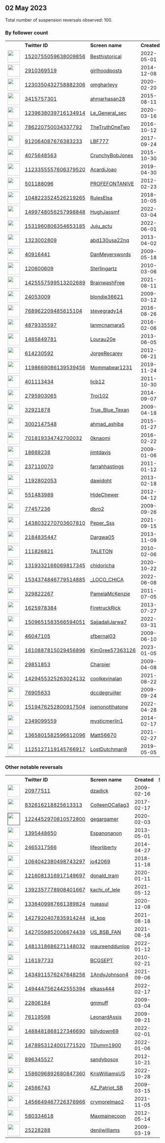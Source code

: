 
## 02 May 2023
Total number of suspension reversals observed: 100.

### By follower count
<table><tr><th></th><th align="left">Twitter ID</th><th align="left">Screen name</th>
<th align="left">Created</th><th align="left">Status</th><th align="left">Suspended</th><th align="left">Followers</th>
<tr><td><a href="https://pbs.twimg.com/profile_images/1533241796784197632/i-0A5Hpr_normal.jpg"><img src="https://pbs.twimg.com/profile_images/1533241796784197632/i-0A5Hpr_normal.jpg" width="40px" height="40px" align="center"/></a></td><td><a href="https://twitter.com/intent/user?user_id=1520755059638009856">1520755059638009856</a></td><td><a href="https://twitter.com/Besthistorical">Besthistorical</a></td><td>2022-05-01</td><td align="center"></td><td>2022-07-08</td><td>91166</td></tr>
<tr><td><a href="https://pbs.twimg.com/profile_images/1203514131183259648/hO5FlOYw_normal.jpg"><img src="https://pbs.twimg.com/profile_images/1203514131183259648/hO5FlOYw_normal.jpg" width="40px" height="40px" align="center"/></a></td><td><a href="https://twitter.com/intent/user?user_id=2910369519">2910369519</a></td><td><a href="https://twitter.com/girlhoodposts">girlhoodposts</a></td><td>2014-12-08</td><td align="center"></td><td></td><td>68275</td></tr>
<tr><td><a href="https://pbs.twimg.com/profile_images/1651970579702898691/SmEiDKVC_normal.jpg"><img src="https://pbs.twimg.com/profile_images/1651970579702898691/SmEiDKVC_normal.jpg" width="40px" height="40px" align="center"/></a></td><td><a href="https://twitter.com/intent/user?user_id=1230350432758882306">1230350432758882306</a></td><td><a href="https://twitter.com/omgharleyy">omgharleyy</a></td><td>2020-02-20</td><td align="center"></td><td></td><td>31078</td></tr>
<tr><td><a href="https://pbs.twimg.com/profile_images/1605985166211571717/bepezjTv_normal.jpg"><img src="https://pbs.twimg.com/profile_images/1605985166211571717/bepezjTv_normal.jpg" width="40px" height="40px" align="center"/></a></td><td><a href="https://twitter.com/intent/user?user_id=3415757301">3415757301</a></td><td><a href="https://twitter.com/ahmarhasan28">ahmarhasan28</a></td><td>2015-08-11</td><td align="center"></td><td>2023-02-22</td><td>16046</td></tr>
<tr><td><a href="https://pbs.twimg.com/profile_images/1571090171600183299/BGFlWlai_normal.jpg"><img src="https://pbs.twimg.com/profile_images/1571090171600183299/BGFlWlai_normal.jpg" width="40px" height="40px" align="center"/></a></td><td><a href="https://twitter.com/intent/user?user_id=1239638039716134914">1239638039716134914</a></td><td><a href="https://twitter.com/Le_General_sec">Le_General_sec</a></td><td>2020-03-16</td><td align="center"></td><td>2022-10-13</td><td>12589</td></tr>
<tr><td><a href="https://pbs.twimg.com/profile_images/1653380512168263680/jTnTJs9C_normal.jpg"><img src="https://pbs.twimg.com/profile_images/1653380512168263680/jTnTJs9C_normal.jpg" width="40px" height="40px" align="center"/></a></td><td><a href="https://twitter.com/intent/user?user_id=786220750034337792">786220750034337792</a></td><td><a href="https://twitter.com/TheTruthOneTwo">TheTruthOneTwo</a></td><td>2016-10-12</td><td align="center"></td><td></td><td>8242</td></tr>
<tr><td><a href="https://pbs.twimg.com/profile_images/1653754389520056320/k6Es8zUR_normal.jpg"><img src="https://pbs.twimg.com/profile_images/1653754389520056320/k6Es8zUR_normal.jpg" width="40px" height="40px" align="center"/></a></td><td><a href="https://twitter.com/intent/user?user_id=912064087676383233">912064087676383233</a></td><td><a href="https://twitter.com/LBF777">LBF777</a></td><td>2017-09-24</td><td align="center"></td><td></td><td>7292</td></tr>
<tr><td><a href="https://pbs.twimg.com/profile_images/707446430621892608/g0eUGfuH_normal.jpg"><img src="https://pbs.twimg.com/profile_images/707446430621892608/g0eUGfuH_normal.jpg" width="40px" height="40px" align="center"/></a></td><td><a href="https://twitter.com/intent/user?user_id=4075648563">4075648563</a></td><td><a href="https://twitter.com/CrunchyBobJones">CrunchyBobJones</a></td><td>2015-10-30</td><td align="center"></td><td></td><td>7138</td></tr>
<tr><td><a href="https://pbs.twimg.com/profile_images/1457511602736017409/TjETSsoN_normal.jpg"><img src="https://pbs.twimg.com/profile_images/1457511602736017409/TjETSsoN_normal.jpg" width="40px" height="40px" align="center"/></a></td><td><a href="https://twitter.com/intent/user?user_id=1123355557606379520">1123355557606379520</a></td><td><a href="https://twitter.com/AcardiJoao">AcardiJoao</a></td><td>2019-04-30</td><td align="center"></td><td>2022-07-29</td><td>5997</td></tr>
<tr><td><a href="https://pbs.twimg.com/profile_images/1188775894862745603/nlkle8wy_normal.jpg"><img src="https://pbs.twimg.com/profile_images/1188775894862745603/nlkle8wy_normal.jpg" width="40px" height="40px" align="center"/></a></td><td><a href="https://twitter.com/intent/user?user_id=501188096">501188096</a></td><td><a href="https://twitter.com/PROFEFONTANIVE">PROFEFONTANIVE</a></td><td>2012-02-23</td><td align="center"></td><td>2022-03-06</td><td>5345</td></tr>
<tr><td><a href="https://pbs.twimg.com/profile_images/1048223922028609538/9KA-WdAq_normal.jpg"><img src="https://pbs.twimg.com/profile_images/1048223922028609538/9KA-WdAq_normal.jpg" width="40px" height="40px" align="center"/></a></td><td><a href="https://twitter.com/intent/user?user_id=1048223524526219265">1048223524526219265</a></td><td><a href="https://twitter.com/RulesElsa">RulesElsa</a></td><td>2018-10-05</td><td align="center"></td><td></td><td>4752</td></tr>
<tr><td><a href="https://pbs.twimg.com/profile_images/1516847046199848965/v2R_DTYm_normal.jpg"><img src="https://pbs.twimg.com/profile_images/1516847046199848965/v2R_DTYm_normal.jpg" width="40px" height="40px" align="center"/></a></td><td><a href="https://twitter.com/intent/user?user_id=1499748056257998848">1499748056257998848</a></td><td><a href="https://twitter.com/HughJassmf">HughJassmf</a></td><td>2022-03-04</td><td align="center"></td><td>2022-07-25</td><td>4351</td></tr>
<tr><td><a href="https://pbs.twimg.com/profile_images/1531961707131768834/E9MD-eb__normal.jpg"><img src="https://pbs.twimg.com/profile_images/1531961707131768834/E9MD-eb__normal.jpg" width="40px" height="40px" align="center"/></a></td><td><a href="https://twitter.com/intent/user?user_id=1531960806354653185">1531960806354653185</a></td><td><a href="https://twitter.com/Juju_actu">Juju_actu</a></td><td>2022-06-01</td><td align="center"></td><td>2022-07-04</td><td>4067</td></tr>
<tr><td><a href="https://pbs.twimg.com/profile_images/1441154918576889859/V5oYcvCD_normal.jpg"><img src="https://pbs.twimg.com/profile_images/1441154918576889859/V5oYcvCD_normal.jpg" width="40px" height="40px" align="center"/></a></td><td><a href="https://twitter.com/intent/user?user_id=1323002809">1323002809</a></td><td><a href="https://twitter.com/abd130usa22nq">abd130usa22nq</a></td><td>2013-04-02</td><td align="center"></td><td>2022-02-14</td><td>3892</td></tr>
<tr><td><a href="https://pbs.twimg.com/profile_images/1148988317259616256/Isldwba-_normal.jpg"><img src="https://pbs.twimg.com/profile_images/1148988317259616256/Isldwba-_normal.jpg" width="40px" height="40px" align="center"/></a></td><td><a href="https://twitter.com/intent/user?user_id=40916441">40916441</a></td><td><a href="https://twitter.com/DanMeyerswords">DanMeyerswords</a></td><td>2009-05-18</td><td align="center"></td><td>2022-05-02</td><td>3263</td></tr>
<tr><td><a href="https://pbs.twimg.com/profile_images/1651993221789102102/PlVQvcQJ_normal.jpg"><img src="https://pbs.twimg.com/profile_images/1651993221789102102/PlVQvcQJ_normal.jpg" width="40px" height="40px" align="center"/></a></td><td><a href="https://twitter.com/intent/user?user_id=120600609">120600609</a></td><td><a href="https://twitter.com/Sterlingartz">Sterlingartz</a></td><td>2010-03-06</td><td align="center"></td><td></td><td>3251</td></tr>
<tr><td><a href="https://pbs.twimg.com/profile_images/1573782793670328326/dRi9ft6U_normal.jpg"><img src="https://pbs.twimg.com/profile_images/1573782793670328326/dRi9ft6U_normal.jpg" width="40px" height="40px" align="center"/></a></td><td><a href="https://twitter.com/intent/user?user_id=1425557599513202689">1425557599513202689</a></td><td><a href="https://twitter.com/BrainwashFree">BrainwashFree</a></td><td>2021-08-11</td><td align="center"></td><td>2023-04-18</td><td>2273</td></tr>
<tr><td><a href="https://pbs.twimg.com/profile_images/1298538602/sketch_photo_normal.jpg"><img src="https://pbs.twimg.com/profile_images/1298538602/sketch_photo_normal.jpg" width="40px" height="40px" align="center"/></a></td><td><a href="https://twitter.com/intent/user?user_id=24053009">24053009</a></td><td><a href="https://twitter.com/blondie36621">blondie36621</a></td><td>2009-03-12</td><td align="center"></td><td>2022-10-28</td><td>1906</td></tr>
<tr><td><a href="https://pbs.twimg.com/profile_images/1331111052147265538/sgQ5t7wT_normal.jpg"><img src="https://pbs.twimg.com/profile_images/1331111052147265538/sgQ5t7wT_normal.jpg" width="40px" height="40px" align="center"/></a></td><td><a href="https://twitter.com/intent/user?user_id=768962209485615104">768962209485615104</a></td><td><a href="https://twitter.com/stevegrady14">stevegrady14</a></td><td>2016-08-26</td><td align="center"></td><td>2022-10-29</td><td>1889</td></tr>
<tr><td><a href="https://abs.twimg.com/sticky/default_profile_images/default_profile_normal.png"><img src="https://abs.twimg.com/sticky/default_profile_images/default_profile_normal.png" width="40px" height="40px" align="center"/></a></td><td><a href="https://twitter.com/intent/user?user_id=4879335597">4879335597</a></td><td><a href="https://twitter.com/Ianmcnamara5">Ianmcnamara5</a></td><td>2016-02-06</td><td align="center"></td><td></td><td>1697</td></tr>
<tr><td><a href="https://pbs.twimg.com/profile_images/1518327296721096705/oOZxSFQ3_normal.jpg"><img src="https://pbs.twimg.com/profile_images/1518327296721096705/oOZxSFQ3_normal.jpg" width="40px" height="40px" align="center"/></a></td><td><a href="https://twitter.com/intent/user?user_id=1485849781">1485849781</a></td><td><a href="https://twitter.com/Lourau20e">Lourau20e</a></td><td>2013-06-05</td><td align="center"></td><td>2022-10-05</td><td>1693</td></tr>
<tr><td><a href="https://pbs.twimg.com/profile_images/882045265833848834/IjV56qLa_normal.jpg"><img src="https://pbs.twimg.com/profile_images/882045265833848834/IjV56qLa_normal.jpg" width="40px" height="40px" align="center"/></a></td><td><a href="https://twitter.com/intent/user?user_id=614230592">614230592</a></td><td><a href="https://twitter.com/JorgeRecarey">JorgeRecarey</a></td><td>2012-06-21</td><td align="center"></td><td></td><td>1653</td></tr>
<tr><td><a href="https://pbs.twimg.com/profile_images/1351724157457879041/wFUAASr3_normal.jpg"><img src="https://pbs.twimg.com/profile_images/1351724157457879041/wFUAASr3_normal.jpg" width="40px" height="40px" align="center"/></a></td><td><a href="https://twitter.com/intent/user?user_id=1198669086139539456">1198669086139539456</a></td><td><a href="https://twitter.com/Mommabear1231">Mommabear1231</a></td><td>2019-11-24</td><td align="center"></td><td></td><td>1630</td></tr>
<tr><td><a href="https://pbs.twimg.com/profile_images/1322626555470905351/6gGl3ED5_normal.jpg"><img src="https://pbs.twimg.com/profile_images/1322626555470905351/6gGl3ED5_normal.jpg" width="40px" height="40px" align="center"/></a></td><td><a href="https://twitter.com/intent/user?user_id=401113434">401113434</a></td><td><a href="https://twitter.com/ljcb12">ljcb12</a></td><td>2011-10-30</td><td align="center"></td><td>2022-06-09</td><td>1586</td></tr>
<tr><td><a href="https://pbs.twimg.com/profile_images/1264980811478073344/pTxgCQeS_normal.jpg"><img src="https://pbs.twimg.com/profile_images/1264980811478073344/pTxgCQeS_normal.jpg" width="40px" height="40px" align="center"/></a></td><td><a href="https://twitter.com/intent/user?user_id=2795903065">2795903065</a></td><td><a href="https://twitter.com/Troi102">Troi102</a></td><td>2014-09-07</td><td align="center"></td><td></td><td>1538</td></tr>
<tr><td><a href="https://pbs.twimg.com/profile_images/1282815442025943042/U2tly5lh_normal.jpg"><img src="https://pbs.twimg.com/profile_images/1282815442025943042/U2tly5lh_normal.jpg" width="40px" height="40px" align="center"/></a></td><td><a href="https://twitter.com/intent/user?user_id=32921878">32921878</a></td><td><a href="https://twitter.com/True_Blue_Texan">True_Blue_Texan</a></td><td>2009-04-18</td><td align="center"></td><td></td><td>1434</td></tr>
<tr><td><a href="https://pbs.twimg.com/profile_images/1520524348943175686/cAEaDBwy_normal.jpg"><img src="https://pbs.twimg.com/profile_images/1520524348943175686/cAEaDBwy_normal.jpg" width="40px" height="40px" align="center"/></a></td><td><a href="https://twitter.com/intent/user?user_id=3002147548">3002147548</a></td><td><a href="https://twitter.com/ahmad_ashiba">ahmad_ashiba</a></td><td>2015-01-27</td><td align="center"></td><td>2022-09-19</td><td>1418</td></tr>
<tr><td><a href="https://pbs.twimg.com/profile_images/1407829392211025924/0Jr9PegI_normal.png"><img src="https://pbs.twimg.com/profile_images/1407829392211025924/0Jr9PegI_normal.png" width="40px" height="40px" align="center"/></a></td><td><a href="https://twitter.com/intent/user?user_id=701819334742700032">701819334742700032</a></td><td><a href="https://twitter.com/0knaomi">0knaomi</a></td><td>2016-02-22</td><td align="center"></td><td>2022-09-10</td><td>1179</td></tr>
<tr><td><a href="https://pbs.twimg.com/profile_images/923642821780918273/R0YR8RXv_normal.jpg"><img src="https://pbs.twimg.com/profile_images/923642821780918273/R0YR8RXv_normal.jpg" width="40px" height="40px" align="center"/></a></td><td><a href="https://twitter.com/intent/user?user_id=18669238">18669238</a></td><td><a href="https://twitter.com/jimtdavis">jimtdavis</a></td><td>2009-01-06</td><td align="center"></td><td></td><td>1142</td></tr>
<tr><td><a href="https://pbs.twimg.com/profile_images/796500071319801856/KUsP0IKM_normal.jpg"><img src="https://pbs.twimg.com/profile_images/796500071319801856/KUsP0IKM_normal.jpg" width="40px" height="40px" align="center"/></a></td><td><a href="https://twitter.com/intent/user?user_id=237110070">237110070</a></td><td><a href="https://twitter.com/farrahhastings">farrahhastings</a></td><td>2011-01-12</td><td align="center">🔒</td><td>2022-10-29</td><td>1139</td></tr>
<tr><td><a href="https://pbs.twimg.com/profile_images/1329086757048991745/Vhm-71c8_normal.jpg"><img src="https://pbs.twimg.com/profile_images/1329086757048991745/Vhm-71c8_normal.jpg" width="40px" height="40px" align="center"/></a></td><td><a href="https://twitter.com/intent/user?user_id=1192802053">1192802053</a></td><td><a href="https://twitter.com/dawidoht">dawidoht</a></td><td>2013-02-18</td><td align="center"></td><td></td><td>1112</td></tr>
<tr><td><a href="https://pbs.twimg.com/profile_images/1104050143236579329/niXHh-rm_normal.png"><img src="https://pbs.twimg.com/profile_images/1104050143236579329/niXHh-rm_normal.png" width="40px" height="40px" align="center"/></a></td><td><a href="https://twitter.com/intent/user?user_id=551483989">551483989</a></td><td><a href="https://twitter.com/HideChewer">HideChewer</a></td><td>2012-04-12</td><td align="center"></td><td></td><td>989</td></tr>
<tr><td><a href="https://pbs.twimg.com/profile_images/900385246574780416/Qg4Qzg-C_normal.jpg"><img src="https://pbs.twimg.com/profile_images/900385246574780416/Qg4Qzg-C_normal.jpg" width="40px" height="40px" align="center"/></a></td><td><a href="https://twitter.com/intent/user?user_id=77457236">77457236</a></td><td><a href="https://twitter.com/dbro2">dbro2</a></td><td>2009-09-26</td><td align="center"></td><td></td><td>922</td></tr>
<tr><td><a href="https://pbs.twimg.com/profile_images/1438053072144588801/3-TE99wz_normal.jpg"><img src="https://pbs.twimg.com/profile_images/1438053072144588801/3-TE99wz_normal.jpg" width="40px" height="40px" align="center"/></a></td><td><a href="https://twitter.com/intent/user?user_id=1438032270703607810">1438032270703607810</a></td><td><a href="https://twitter.com/Peper_Sss">Peper_Sss</a></td><td>2021-09-15</td><td align="center"></td><td>2022-03-22</td><td>916</td></tr>
<tr><td><a href="https://pbs.twimg.com/profile_images/1503247137471180802/8hs2-0ML_normal.jpg"><img src="https://pbs.twimg.com/profile_images/1503247137471180802/8hs2-0ML_normal.jpg" width="40px" height="40px" align="center"/></a></td><td><a href="https://twitter.com/intent/user?user_id=2184835447">2184835447</a></td><td><a href="https://twitter.com/Dargwa05">Dargwa05</a></td><td>2013-11-09</td><td align="center"></td><td>2022-08-26</td><td>862</td></tr>
<tr><td><a href="https://pbs.twimg.com/profile_images/565862098094133248/YITkdMwZ_normal.png"><img src="https://pbs.twimg.com/profile_images/565862098094133248/YITkdMwZ_normal.png" width="40px" height="40px" align="center"/></a></td><td><a href="https://twitter.com/intent/user?user_id=111826821">111826821</a></td><td><a href="https://twitter.com/TALETON">TALETON</a></td><td>2010-02-06</td><td align="center"></td><td></td><td>732</td></tr>
<tr><td><a href="https://pbs.twimg.com/profile_images/1319332567225716738/RO4oh7zl_normal.jpg"><img src="https://pbs.twimg.com/profile_images/1319332567225716738/RO4oh7zl_normal.jpg" width="40px" height="40px" align="center"/></a></td><td><a href="https://twitter.com/intent/user?user_id=1319332166069817345">1319332166069817345</a></td><td><a href="https://twitter.com/chidoricha">chidoricha</a></td><td>2020-10-22</td><td align="center"></td><td>2022-10-18</td><td>703</td></tr>
<tr><td><a href="https://pbs.twimg.com/profile_images/1653620607068635136/4HYDjQBv_normal.jpg"><img src="https://pbs.twimg.com/profile_images/1653620607068635136/4HYDjQBv_normal.jpg" width="40px" height="40px" align="center"/></a></td><td><a href="https://twitter.com/intent/user?user_id=1534374846779514885">1534374846779514885</a></td><td><a href="https://twitter.com/_LOCO_CHICA">_LOCO_CHICA</a></td><td>2022-06-08</td><td align="center"></td><td>2022-08-07</td><td>646</td></tr>
<tr><td><a href="https://pbs.twimg.com/profile_images/414218792017731584/qoPuwaNd_normal.jpeg"><img src="https://pbs.twimg.com/profile_images/414218792017731584/qoPuwaNd_normal.jpeg" width="40px" height="40px" align="center"/></a></td><td><a href="https://twitter.com/intent/user?user_id=329822267">329822267</a></td><td><a href="https://twitter.com/PamelaMcKenzie">PamelaMcKenzie</a></td><td>2011-07-05</td><td align="center"></td><td></td><td>629</td></tr>
<tr><td><a href="https://abs.twimg.com/sticky/default_profile_images/default_profile_normal.png"><img src="https://abs.twimg.com/sticky/default_profile_images/default_profile_normal.png" width="40px" height="40px" align="center"/></a></td><td><a href="https://twitter.com/intent/user?user_id=1625978384">1625978384</a></td><td><a href="https://twitter.com/FiretruckRick">FiretruckRick</a></td><td>2013-07-27</td><td align="center"></td><td>2022-10-29</td><td>574</td></tr>
<tr><td><a href="https://pbs.twimg.com/profile_images/1628819879292727297/yeIxNido_normal.jpg"><img src="https://pbs.twimg.com/profile_images/1628819879292727297/yeIxNido_normal.jpg" width="40px" height="40px" align="center"/></a></td><td><a href="https://twitter.com/intent/user?user_id=1509651583566594051">1509651583566594051</a></td><td><a href="https://twitter.com/SajjadaliJarwa7">SajjadaliJarwa7</a></td><td>2022-03-31</td><td align="center"></td><td>2023-03-06</td><td>539</td></tr>
<tr><td><a href="https://pbs.twimg.com/profile_images/1496249730887680000/ymAdpsAu_normal.jpg"><img src="https://pbs.twimg.com/profile_images/1496249730887680000/ymAdpsAu_normal.jpg" width="40px" height="40px" align="center"/></a></td><td><a href="https://twitter.com/intent/user?user_id=46047105">46047105</a></td><td><a href="https://twitter.com/sfbernal03">sfbernal03</a></td><td>2009-06-10</td><td align="center"></td><td>2022-08-13</td><td>492</td></tr>
<tr><td><a href="https://pbs.twimg.com/profile_images/1615181976864018433/fwe5TP60_normal.jpg"><img src="https://pbs.twimg.com/profile_images/1615181976864018433/fwe5TP60_normal.jpg" width="40px" height="40px" align="center"/></a></td><td><a href="https://twitter.com/intent/user?user_id=1610887815029456896">1610887815029456896</a></td><td><a href="https://twitter.com/KimGree57363126">KimGree57363126</a></td><td>2023-01-05</td><td align="center"></td><td>2023-04-21</td><td>432</td></tr>
<tr><td><a href="https://pbs.twimg.com/profile_images/231263303/Sunset_normal.jpg"><img src="https://pbs.twimg.com/profile_images/231263303/Sunset_normal.jpg" width="40px" height="40px" align="center"/></a></td><td><a href="https://twitter.com/intent/user?user_id=29851853">29851853</a></td><td><a href="https://twitter.com/Charpier">Charpier</a></td><td>2009-04-08</td><td align="center"></td><td></td><td>387</td></tr>
<tr><td><a href="https://pbs.twimg.com/profile_images/1429455491185451014/uwxFj53y_normal.jpg"><img src="https://pbs.twimg.com/profile_images/1429455491185451014/uwxFj53y_normal.jpg" width="40px" height="40px" align="center"/></a></td><td><a href="https://twitter.com/intent/user?user_id=1429455325263024132">1429455325263024132</a></td><td><a href="https://twitter.com/coolkevinalan">coolkevinalan</a></td><td>2021-08-22</td><td align="center"></td><td>2022-07-17</td><td>386</td></tr>
<tr><td><a href="https://pbs.twimg.com/profile_images/1320583842466463744/3M4cc782_normal.jpg"><img src="https://pbs.twimg.com/profile_images/1320583842466463744/3M4cc782_normal.jpg" width="40px" height="40px" align="center"/></a></td><td><a href="https://twitter.com/intent/user?user_id=76905633">76905633</a></td><td><a href="https://twitter.com/dccdegruijter">dccdegruijter</a></td><td>2009-09-24</td><td align="center"></td><td></td><td>369</td></tr>
<tr><td><a href="https://pbs.twimg.com/profile_images/1642537798359023617/kbiCXRKq_normal.png"><img src="https://pbs.twimg.com/profile_images/1642537798359023617/kbiCXRKq_normal.png" width="40px" height="40px" align="center"/></a></td><td><a href="https://twitter.com/intent/user?user_id=1519476252800917504">1519476252800917504</a></td><td><a href="https://twitter.com/joenonotthatone">joenonotthatone</a></td><td>2022-04-28</td><td align="center">🚫</td><td>2023-04-25</td><td>362</td></tr>
<tr><td><a href="https://pbs.twimg.com/profile_images/1375514544387338241/3FSTM1JD_normal.jpg"><img src="https://pbs.twimg.com/profile_images/1375514544387338241/3FSTM1JD_normal.jpg" width="40px" height="40px" align="center"/></a></td><td><a href="https://twitter.com/intent/user?user_id=2349099559">2349099559</a></td><td><a href="https://twitter.com/mysticmerlin1">mysticmerlin1</a></td><td>2014-02-17</td><td align="center"></td><td></td><td>345</td></tr>
<tr><td><a href="https://pbs.twimg.com/profile_images/1455594454321074177/01TF5Wd7_normal.jpg"><img src="https://pbs.twimg.com/profile_images/1455594454321074177/01TF5Wd7_normal.jpg" width="40px" height="40px" align="center"/></a></td><td><a href="https://twitter.com/intent/user?user_id=1365801582596612096">1365801582596612096</a></td><td><a href="https://twitter.com/Matt56670">Matt56670</a></td><td>2021-02-27</td><td align="center"></td><td>2022-08-01</td><td>328</td></tr>
<tr><td><a href="https://pbs.twimg.com/profile_images/1302743619410030595/agxFAnhC_normal.jpg"><img src="https://pbs.twimg.com/profile_images/1302743619410030595/agxFAnhC_normal.jpg" width="40px" height="40px" align="center"/></a></td><td><a href="https://twitter.com/intent/user?user_id=1125127119145766917">1125127119145766917</a></td><td><a href="https://twitter.com/LostDutchman9">LostDutchman9</a></td><td>2019-05-05</td><td align="center"></td><td>2022-09-10</td><td>327</td></tr>
</table>

### Other notable reversals
<table><tr><th></th><th align="left">Twitter ID</th><th align="left">Screen name</th>
<th align="left">Created</th><th align="left">Status</th><th align="left">Suspended</th><th align="left">Followers</th>
<tr><td><a href="https://pbs.twimg.com/profile_images/78775406/Europe_Germany_Czech_2004_608_normal.jpg"><img src="https://pbs.twimg.com/profile_images/78775406/Europe_Germany_Czech_2004_608_normal.jpg" width="40px" height="40px" align="center"/></a></td><td><a href="https://twitter.com/intent/user?user_id=20977511">20977511</a></td><td><a href="https://twitter.com/dzadick">dzadick</a></td><td>2009-02-16</td><td align="center"></td><td>2023-04-24</td><td>66</td></tr>
<tr><td><a href="https://pbs.twimg.com/profile_images/1600656669616259075/I9cHsWn-_normal.png"><img src="https://pbs.twimg.com/profile_images/1600656669616259075/I9cHsWn-_normal.png" width="40px" height="40px" align="center"/></a></td><td><a href="https://twitter.com/intent/user?user_id=832616218825613313">832616218825613313</a></td><td><a href="https://twitter.com/ColleenOCallag3">ColleenOCallag3</a></td><td>2017-02-17</td><td align="center"></td><td>2022-12-23</td><td>54</td></tr>
<tr><td><a href=""><img src="" width="40px" height="40px" align="center"/></a></td><td><a href="https://twitter.com/intent/user?user_id=1224452970810572800">1224452970810572800</a></td><td><a href="https://twitter.com/gegargamer">gegargamer</a></td><td>2020-02-03</td><td align="center"></td><td>2022-06-01</td><td>38</td></tr>
<tr><td><a href="https://abs.twimg.com/sticky/default_profile_images/default_profile_normal.png"><img src="https://abs.twimg.com/sticky/default_profile_images/default_profile_normal.png" width="40px" height="40px" align="center"/></a></td><td><a href="https://twitter.com/intent/user?user_id=1395448650">1395448650</a></td><td><a href="https://twitter.com/Espanonanon">Espanonanon</a></td><td>2013-05-01</td><td align="center"></td><td>2023-04-05</td><td>4</td></tr>
<tr><td><a href="https://pbs.twimg.com/profile_images/597577382699012097/YupaaNRz_normal.jpg"><img src="https://pbs.twimg.com/profile_images/597577382699012097/YupaaNRz_normal.jpg" width="40px" height="40px" align="center"/></a></td><td><a href="https://twitter.com/intent/user?user_id=2465317566">2465317566</a></td><td><a href="https://twitter.com/lifeorliberty">lifeorliberty</a></td><td>2014-04-27</td><td align="center"></td><td>2022-11-29</td><td>15</td></tr>
<tr><td><a href="https://pbs.twimg.com/profile_images/1184566408241434625/zFrFg7BS_normal.jpg"><img src="https://pbs.twimg.com/profile_images/1184566408241434625/zFrFg7BS_normal.jpg" width="40px" height="40px" align="center"/></a></td><td><a href="https://twitter.com/intent/user?user_id=1064042380498743297">1064042380498743297</a></td><td><a href="https://twitter.com/jo42069">jo42069</a></td><td>2018-11-18</td><td align="center"></td><td>2023-04-24</td><td>234</td></tr>
<tr><td><a href="https://pbs.twimg.com/profile_images/1499802353209327618/q0lCw37m_normal.jpg"><img src="https://pbs.twimg.com/profile_images/1499802353209327618/q0lCw37m_normal.jpg" width="40px" height="40px" align="center"/></a></td><td><a href="https://twitter.com/intent/user?user_id=1216081316917149697">1216081316917149697</a></td><td><a href="https://twitter.com/donald_tram">donald_tram</a></td><td>2020-01-11</td><td align="center"></td><td>2022-04-10</td><td>101</td></tr>
<tr><td><a href="https://pbs.twimg.com/profile_images/1614316785930485760/WYTe23gg_normal.jpg"><img src="https://pbs.twimg.com/profile_images/1614316785930485760/WYTe23gg_normal.jpg" width="40px" height="40px" align="center"/></a></td><td><a href="https://twitter.com/intent/user?user_id=1392357778908401667">1392357778908401667</a></td><td><a href="https://twitter.com/kachi_of_lele">kachi_of_lele</a></td><td>2021-05-12</td><td align="center"></td><td>2023-04-15</td><td>36</td></tr>
<tr><td><a href="https://pbs.twimg.com/profile_images/1551066529093001218/OSzj8X5E_normal.jpg"><img src="https://pbs.twimg.com/profile_images/1551066529093001218/OSzj8X5E_normal.jpg" width="40px" height="40px" align="center"/></a></td><td><a href="https://twitter.com/intent/user?user_id=1336409987661389824">1336409987661389824</a></td><td><a href="https://twitter.com/nueasul">nueasul</a></td><td>2020-12-08</td><td align="center"></td><td>2022-11-01</td><td>111</td></tr>
<tr><td><a href="https://pbs.twimg.com/profile_images/1526182718643613696/cFoaZnOr_normal.jpg"><img src="https://pbs.twimg.com/profile_images/1526182718643613696/cFoaZnOr_normal.jpg" width="40px" height="40px" align="center"/></a></td><td><a href="https://twitter.com/intent/user?user_id=1427920407835914244">1427920407835914244</a></td><td><a href="https://twitter.com/jd_kop">jd_kop</a></td><td>2021-08-18</td><td align="center"></td><td>2022-06-10</td><td>304</td></tr>
<tr><td><a href="https://pbs.twimg.com/profile_images/1462541569551003650/VFP98ihe_normal.jpg"><img src="https://pbs.twimg.com/profile_images/1462541569551003650/VFP98ihe_normal.jpg" width="40px" height="40px" align="center"/></a></td><td><a href="https://twitter.com/intent/user?user_id=1427059852006674439">1427059852006674439</a></td><td><a href="https://twitter.com/US_BSB_FAN">US_BSB_FAN</a></td><td>2021-08-16</td><td align="center"></td><td>2022-06-17</td><td>11</td></tr>
<tr><td><a href="https://pbs.twimg.com/profile_images/1481319390100570121/o9w6YsKL_normal.jpg"><img src="https://pbs.twimg.com/profile_images/1481319390100570121/o9w6YsKL_normal.jpg" width="40px" height="40px" align="center"/></a></td><td><a href="https://twitter.com/intent/user?user_id=1481318686271148032">1481318686271148032</a></td><td><a href="https://twitter.com/maureenddunlop">maureenddunlop</a></td><td>2022-01-12</td><td align="center"></td><td>2022-11-20</td><td>16</td></tr>
<tr><td><a href="https://pbs.twimg.com/profile_images/1261542099/071105084159_48_normal.jpg"><img src="https://pbs.twimg.com/profile_images/1261542099/071105084159_48_normal.jpg" width="40px" height="40px" align="center"/></a></td><td><a href="https://twitter.com/intent/user?user_id=116197733">116197733</a></td><td><a href="https://twitter.com/BCGSEPT">BCGSEPT</a></td><td>2010-02-21</td><td align="center"></td><td>2022-06-16</td><td>66</td></tr>
<tr><td><a href="https://pbs.twimg.com/profile_images/1501315730284986372/qGKBjGdm_normal.jpg"><img src="https://pbs.twimg.com/profile_images/1501315730284986372/qGKBjGdm_normal.jpg" width="40px" height="40px" align="center"/></a></td><td><a href="https://twitter.com/intent/user?user_id=1434911576247648256">1434911576247648256</a></td><td><a href="https://twitter.com/1AndyJohnson4">1AndyJohnson4</a></td><td>2021-09-06</td><td align="center"></td><td>2022-07-25</td><td>302</td></tr>
<tr><td><a href="https://pbs.twimg.com/profile_images/1528518169622679552/XdJh4Ot5_normal.jpg"><img src="https://pbs.twimg.com/profile_images/1528518169622679552/XdJh4Ot5_normal.jpg" width="40px" height="40px" align="center"/></a></td><td><a href="https://twitter.com/intent/user?user_id=1494447562442555394">1494447562442555394</a></td><td><a href="https://twitter.com/elkass444">elkass444</a></td><td>2022-02-17</td><td align="center"></td><td>2022-08-30</td><td>149</td></tr>
<tr><td><a href="https://pbs.twimg.com/profile_images/1652022346222321691/EzuYBGY4_normal.jpg"><img src="https://pbs.twimg.com/profile_images/1652022346222321691/EzuYBGY4_normal.jpg" width="40px" height="40px" align="center"/></a></td><td><a href="https://twitter.com/intent/user?user_id=22806184">22806184</a></td><td><a href="https://twitter.com/gmmuff">gmmuff</a></td><td>2009-03-04</td><td align="center"></td><td>2022-10-25</td><td>112</td></tr>
<tr><td><a href="https://pbs.twimg.com/profile_images/526726146520408065/yGKWyvgZ_normal.jpeg"><img src="https://pbs.twimg.com/profile_images/526726146520408065/yGKWyvgZ_normal.jpeg" width="40px" height="40px" align="center"/></a></td><td><a href="https://twitter.com/intent/user?user_id=76119598">76119598</a></td><td><a href="https://twitter.com/LeonardAssis">LeonardAssis</a></td><td>2009-09-21</td><td align="center"></td><td>2022-08-28</td><td>179</td></tr>
<tr><td><a href="https://pbs.twimg.com/profile_images/1492558278412406785/-iohFziN_normal.jpg"><img src="https://pbs.twimg.com/profile_images/1492558278412406785/-iohFziN_normal.jpg" width="40px" height="40px" align="center"/></a></td><td><a href="https://twitter.com/intent/user?user_id=1488481868127346690">1488481868127346690</a></td><td><a href="https://twitter.com/billydown69">billydown69</a></td><td>2022-02-01</td><td align="center"></td><td>2022-09-09</td><td>8</td></tr>
<tr><td><a href="https://pbs.twimg.com/profile_images/1478953385063641088/3VkZ114C_normal.jpg"><img src="https://pbs.twimg.com/profile_images/1478953385063641088/3VkZ114C_normal.jpg" width="40px" height="40px" align="center"/></a></td><td><a href="https://twitter.com/intent/user?user_id=1478953124001771520">1478953124001771520</a></td><td><a href="https://twitter.com/TDumm1900">TDumm1900</a></td><td>2022-01-06</td><td align="center"></td><td>2022-10-30</td><td>42</td></tr>
<tr><td><a href="https://abs.twimg.com/sticky/default_profile_images/default_profile_normal.png"><img src="https://abs.twimg.com/sticky/default_profile_images/default_profile_normal.png" width="40px" height="40px" align="center"/></a></td><td><a href="https://twitter.com/intent/user?user_id=896345527">896345527</a></td><td><a href="https://twitter.com/sandybosox">sandybosox</a></td><td>2012-10-21</td><td align="center"></td><td>2022-05-03</td><td>100</td></tr>
<tr><td><a href="https://pbs.twimg.com/profile_images/1586097791524388864/lt4WLPz2_normal.jpg"><img src="https://pbs.twimg.com/profile_images/1586097791524388864/lt4WLPz2_normal.jpg" width="40px" height="40px" align="center"/></a></td><td><a href="https://twitter.com/intent/user?user_id=1586096892680847360">1586096892680847360</a></td><td><a href="https://twitter.com/KrisWilliamsUS">KrisWilliamsUS</a></td><td>2022-10-28</td><td align="center"></td><td>2023-04-22</td><td>88</td></tr>
<tr><td><a href="https://pbs.twimg.com/profile_images/1519641880299925504/0LvgJAjh_normal.jpg"><img src="https://pbs.twimg.com/profile_images/1519641880299925504/0LvgJAjh_normal.jpg" width="40px" height="40px" align="center"/></a></td><td><a href="https://twitter.com/intent/user?user_id=24566743">24566743</a></td><td><a href="https://twitter.com/AZ_Patriot_SB">AZ_Patriot_SB</a></td><td>2009-03-15</td><td align="center"></td><td>2022-04-30</td><td>71</td></tr>
<tr><td><a href="https://pbs.twimg.com/profile_images/1459275078038958080/_oNOvJZD_normal.jpg"><img src="https://pbs.twimg.com/profile_images/1459275078038958080/_oNOvJZD_normal.jpg" width="40px" height="40px" align="center"/></a></td><td><a href="https://twitter.com/intent/user?user_id=1456649467726376966">1456649467726376966</a></td><td><a href="https://twitter.com/crymorelmao2">crymorelmao2</a></td><td>2021-11-05</td><td align="center"></td><td>2022-09-10</td><td>99</td></tr>
<tr><td><a href="https://pbs.twimg.com/profile_images/2219138615/Max2__Copy__normal.jpg"><img src="https://pbs.twimg.com/profile_images/2219138615/Max2__Copy__normal.jpg" width="40px" height="40px" align="center"/></a></td><td><a href="https://twitter.com/intent/user?user_id=580334618">580334618</a></td><td><a href="https://twitter.com/Maxmainecoon">Maxmainecoon</a></td><td>2012-05-14</td><td align="center"></td><td>2022-08-14</td><td>58</td></tr>
<tr><td><a href="https://pbs.twimg.com/profile_images/1653049600683696129/dL1JKcQM_normal.jpg"><img src="https://pbs.twimg.com/profile_images/1653049600683696129/dL1JKcQM_normal.jpg" width="40px" height="40px" align="center"/></a></td><td><a href="https://twitter.com/intent/user?user_id=25228288">25228288</a></td><td><a href="https://twitter.com/denjiwilliams">denjiwilliams</a></td><td>2009-03-19</td><td align="center"></td><td></td><td>0</td></tr>
</table>
